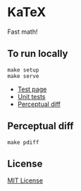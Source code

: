 KaTeX
=====

Fast math!

To run locally
--------------
    make setup
    make serve

* [Test page](http://localhost:7936/)
* [Unit tests](http://localhost:7936/test/test.html)
* [Perceptual diff](http://localhost:7936/test/pdiff.html)

Perceptual diff
---------------
    make pdiff

License
-------
[MIT License](http://opensource.org/licenses/MIT)
